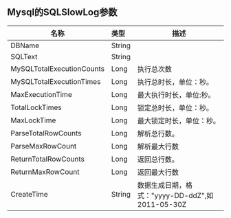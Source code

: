 ## Mysql的SQLSlowLog参数

| 名称                        | 类型     | 描述                                   |
| ------------------------- | :----- | ------------------------------------ |
| DBName                    | String |                                      |
| SQLText                   | String |                                      |
| MySQLTotalExecutionCounts | Long   | 执行总次数                                |
| MySQLTotalExecutionTimes  | Long   | 执行总时长，单位：秒。                          |
| MaxExecutionTime          | Long   | 最大执行时长，单位:秒。                         |
| TotalLockTimes            | Long   | 锁定总时长，单位：秒。                          |
| MaxLockTime               | Long   | 最大锁定时长，单位：秒。                         |
| ParseTotalRowCounts       | Long   | 解析总行数。                               |
| ParseMaxRowCount          | Long   | 解析最大行数                               |
| ReturnTotalRowCounts      | Long   | 返回总行数。                               |
| ReturnMaxRowCount         | Long   | 返回最大行数                               |
| CreateTime                | String | 数据生成日期，格式："yyyy-DD-ddZ",如2011-05-30Z |

